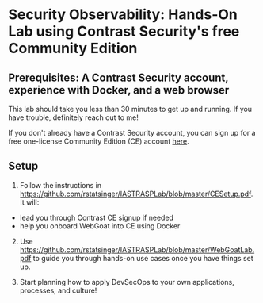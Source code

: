 
# Security Observability: Hands-On Lab using Contrast Security's free Community Edition

## Prerequisites: A Contrast Security account, experience with Docker, and a web browser

This lab should take you less than 30 minutes to get up and running. If you have trouble, definitely reach out to me!

If you don't already have a Contrast Security account, you can sign up for a free one-license Community Edition (CE) account [here](https://bit.ly/341PrFu). 

## Setup

1. Follow the instructions in https://github.com/rstatsinger/IASTRASPLab/blob/master/CESetup.pdf. It will:

  - lead you through Contrast CE signup if needed
  - help you onboard WebGoat into CE using Docker

2. Use https://github.com/rstatsinger/IASTRASPLab/blob/master/WebGoatLab.pdf to guide you through hands-on use cases once you have things set up.

3. Start planning how to apply DevSecOps to your own applications, processes, and culture!
